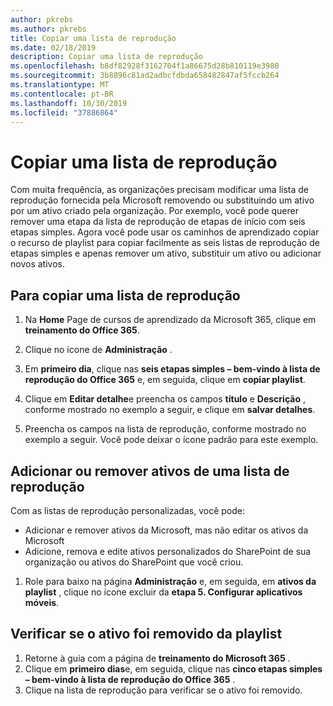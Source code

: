 ```yaml
---
author: pkrebs
ms.author: pkrebs
title: Copiar uma lista de reprodução
ms.date: 02/18/2019
description: Copiar uma lista de reprodução
ms.openlocfilehash: b8df82928f3162704f1a86675d28b810119e3980
ms.sourcegitcommit: 3b8896c81ad2adbcfdbda658482847af5fccb264
ms.translationtype: MT
ms.contentlocale: pt-BR
ms.lasthandoff: 10/30/2019
ms.locfileid: "37886864"
---
```

# <a name="copy-a-playlist"></a>Copiar uma lista de reprodução
Com muita frequência, as organizações precisam modificar uma lista de reprodução fornecida pela Microsoft removendo ou substituindo um ativo por um ativo criado pela organização. Por exemplo, você pode querer remover uma etapa da lista de reprodução de etapas de início com seis etapas simples. Agora você pode usar os caminhos de aprendizado copiar o recurso de playlist para copiar facilmente as seis listas de reprodução de etapas simples e apenas remover um ativo, substituir um ativo ou adicionar novos ativos. 

## <a name="to-copy-a-playlist"></a>Para copiar uma lista de reprodução

1. Na **Home** Page de cursos de aprendizado da Microsoft 365, clique em **treinamento do Office 365**.
2. Clique no ícone de **Administração** .
3. Em **primeiro dia**, clique nas **seis etapas simples – bem-vindo à lista de reprodução do Office 365** e, em seguida, clique em **copiar playlist**. 
4. Clique em **Editar detalhe**e preencha os campos **título** e **Descrição** , conforme mostrado no exemplo a seguir, e clique em **salvar detalhes**.  
 
4.  Preencha os campos na lista de reprodução, conforme mostrado no exemplo a seguir. Você pode deixar o ícone padrão para este exemplo. 


## <a name="add-or-remove-assets-from-a-playlist"></a>Adicionar ou remover ativos de uma lista de reprodução
Com as listas de reprodução personalizadas, você pode:

- Adicionar e remover ativos da Microsoft, mas não editar os ativos da Microsoft
- Adicione, remova e edite ativos personalizados do SharePoint de sua organização ou ativos do SharePoint que você criou. 

1. Role para baixo na página **Administração** e, em seguida, em **ativos da playlist** , clique no ícone excluir da **etapa 5. Configurar aplicativos móveis**. 

## <a name="verify-the-asset-is-removed-from-the-playlist"></a>Verificar se o ativo foi removido da playlist
1. Retorne à guia com a página de **treinamento do Microsoft 365** .
2. Clique em **primeiro dias**e, em seguida, clique nas **cinco etapas simples – bem-vindo à lista de reprodução do Office 365** . 
3. Clique na lista de reprodução para verificar se o ativo foi removido.


